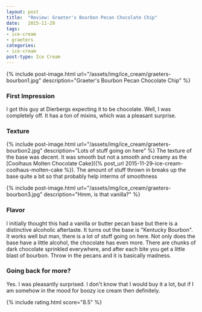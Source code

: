 ```yaml
---
layout: post
title:  "Review: Graeter's Bourbon Pecan Chocolate Chip"
date:   2015-11-29
tags:
- ice-cream
- graeters
categories:
- ice-cream
post-type: Ice Cream
---
```

{% include post-image.html url="/assets/img/ice_cream/graeters-bourbon1.jpg" description="Graeter's Bourbon Pecan Chocolate Chip" %}

### First Impression
I got this guy at Dierbergs expecting it to be chocolate. Well, I was completely off. It has a ton of mixins, which was a pleasant surprise.

### Texture
{% include post-image.html url="/assets/img/ice_cream/graeters-bourbon2.jpg" description="Lots of stuff going on here" %}
The texture of the base was decent. It was smooth but not a smooth and creamy as the [Coolhaus Molten Chocolate Cake]({% post_url 2015-11-29-ice-cream-coolhaus-molten-cake %}). The amount of stuff thrown in breaks up the base quite a bit so that probably help interms of smoothness

{% include post-image.html url="/assets/img/ice_cream/graeters-bourbon3.jpg" description="Hmm, is that vanilla?" %}
### Flavor
I initially thought this had a vanilla or butter pecan base but there is a distinctive alcoholic aftertaste. It turns out the base is "Kentucky Bourbon". It works well but man, there is a lot of stuff going on here. Not only does the base have a little alcohol, the chocolate has even more. There are chunks of dark chocolate sprinkled everywhere, and after each bite you get a little blast of bourbon.
Throw in the pecans and it is basically madness.

### Going back for more?
Yes. I was pleasantly surprised. I don't know that I would buy it a lot, but if I am somehow in the mood for boozy ice cream then definitely.

{% include rating.html score="8.5" %}
